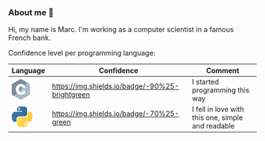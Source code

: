 ### About me 👋

Hi, my name is Marc. I'm working as a computer scientist in a famous French bank.

Confidence level per programming language:

| Language | Confidence | Comment |
| --- | --- | --- |
| <a target="_blank"><img alt="C" height="42px" src="assets/C.svg"></a> | https://img.shields.io/badge/-90%25-brightgreen | I started programming this way
| <a target="_blank"><img alt="Python" height="42px" src="assets/python.svg"></a> | https://img.shields.io/badge/-70%25-green | I fell in love with this one, simple and readable

<!--
**Droidec/Droidec** is a ✨ _special_ ✨ repository because its `README.md` (this file) appears on your GitHub profile.

Here are some ideas to get you started:

- 🔭 I’m currently working on ...
- 🌱 I’m currently learning ...
- 👯 I’m looking to collaborate on ...
- 🤔 I’m looking for help with ...
- 💬 Ask me about ...
- 📫 How to reach me: ...
- 😄 Pronouns: ...
- ⚡ Fun fact: ...
-->
